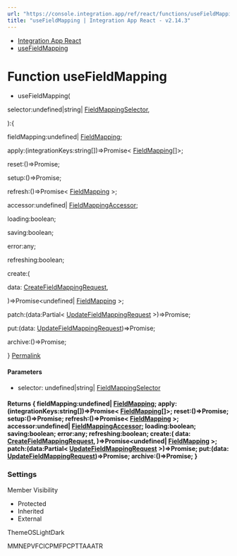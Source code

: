 ```yaml
---
url: "https://console.integration.app/ref/react/functions/useFieldMapping.html"
title: "useFieldMapping | Integration App React - v2.14.3"
---
```


- [Integration App React](https://console.integration.app/ref/react/index.html)
- [useFieldMapping](https://console.integration.app/ref/react/functions/useFieldMapping.html)

# Function useFieldMapping

- useFieldMapping(

selector:undefined\|string\| [FieldMappingSelector](https://console.integration.app/ref/react/interfaces/FieldMappingSelector.html),

):{

fieldMapping:undefined\| [FieldMapping](https://console.integration.app/ref/react/interfaces/FieldMapping.html);

apply:(integrationKeys:string\[\])=>Promise< [FieldMapping](https://console.integration.app/ref/react/interfaces/FieldMapping.html)\[\]>;

reset:()=>Promise<void>;

setup:()=>Promise<void>;

refresh:()=>Promise< [FieldMapping](https://console.integration.app/ref/react/interfaces/FieldMapping.html) >;

accessor:undefined\| [FieldMappingAccessor](https://console.integration.app/ref/react/classes/FieldMappingAccessor.html);

loading:boolean;

saving:boolean;

error:any;

refreshing:boolean;

create:(

data: [CreateFieldMappingRequest](https://console.integration.app/ref/react/interfaces/CreateFieldMappingRequest.html),

)=>Promise<undefined\| [FieldMapping](https://console.integration.app/ref/react/interfaces/FieldMapping.html) >;

patch:(data:Partial< [UpdateFieldMappingRequest](https://console.integration.app/ref/react/interfaces/UpdateFieldMappingRequest.html) >)=>Promise<void>;

put:(data: [UpdateFieldMappingRequest](https://console.integration.app/ref/react/interfaces/UpdateFieldMappingRequest.html))=>Promise<void>;

archive:()=>Promise<void>;

} [Permalink](https://console.integration.app/ref/react/functions/useFieldMapping.html#usefieldmapping)





#### Parameters



- selector: undefined\|string\| [FieldMappingSelector](https://console.integration.app/ref/react/interfaces/FieldMappingSelector.html)

#### Returns {  fieldMapping:undefined\| [FieldMapping](https://console.integration.app/ref/react/interfaces/FieldMapping.html);  apply:(integrationKeys:string\[\])=>Promise< [FieldMapping](https://console.integration.app/ref/react/interfaces/FieldMapping.html)\[\]>;  reset:()=>Promise<void>;  setup:()=>Promise<void>;  refresh:()=>Promise< [FieldMapping](https://console.integration.app/ref/react/interfaces/FieldMapping.html) >;  accessor:undefined\| [FieldMappingAccessor](https://console.integration.app/ref/react/classes/FieldMappingAccessor.html);  loading:boolean;  saving:boolean;  error:any;  refreshing:boolean;  create:(  data: [CreateFieldMappingRequest](https://console.integration.app/ref/react/interfaces/CreateFieldMappingRequest.html),  )=>Promise<undefined\| [FieldMapping](https://console.integration.app/ref/react/interfaces/FieldMapping.html) >;  patch:(data:Partial< [UpdateFieldMappingRequest](https://console.integration.app/ref/react/interfaces/UpdateFieldMappingRequest.html) >)=>Promise<void>;  put:(data: [UpdateFieldMappingRequest](https://console.integration.app/ref/react/interfaces/UpdateFieldMappingRequest.html))=>Promise<void>;  archive:()=>Promise<void>;  }

### Settings

Member Visibility

- Protected
- Inherited
- External

ThemeOSLightDark

MMNEPVFCICPMFPCPTTAAATR